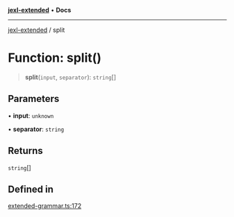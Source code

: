 [**jexl-extended**](../README.md) • **Docs**

***

[jexl-extended](../README.md) / split

# Function: split()

> **split**(`input`, `separator`): `string`[]

## Parameters

• **input**: `unknown`

• **separator**: `string`

## Returns

`string`[]

## Defined in

[extended-grammar.ts:172](https://github.com/nikoraes/jexl-extended/blob/0f5e836bd796a7ceb7bc07f325b2ca770e2551a1/src/extended-grammar.ts#L172)
